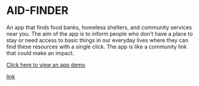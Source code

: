 # AID-FINDER
An app that finds food banks, homeless shelters, and community services near you. The aim of the app is to inform people who don't have a place to stay or need access to basic things in our everyday lives where they can find these resources with a single click. The app is like a community link that could make an impact.

[Click here to view an app demo](https://www.youtube.com/watch?v=eS7tv_w1W4w)

<a href="https://www.youtube.com/watch?v=eS7tv_w1W4w">link</a>
